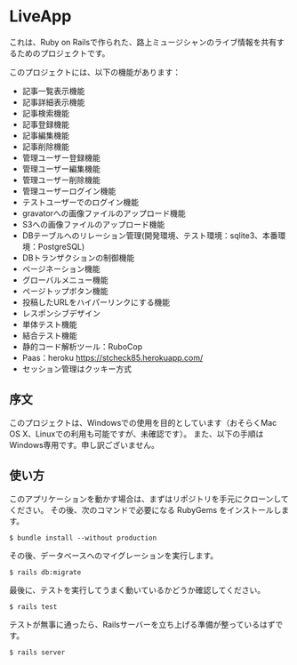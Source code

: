 # LiveApp

これは、Ruby on Railsで作られた、路上ミュージシャンのライブ情報を共有するためのプロジェクトです。

このプロジェクトには、以下の機能があります：

* 記事一覧表示機能
* 記事詳細表示機能
* 記事検索機能
* 記事登録機能
* 記事編集機能
* 記事削除機能
* 管理ユーザー登録機能
* 管理ユーザー編集機能
* 管理ユーザー削除機能
* 管理ユーザーログイン機能
* テストユーザーでのログイン機能
* gravatorへの画像ファイルのアップロード機能
* S3への画像ファイルのアップロード機能
* DBテーブルへのリレーション管理(開発環境、テスト環境：sqlite3、本番環境：PostgreSQL)
* DBトランザクションの制御機能
* ページネーション機能
* グローバルメニュー機能
* ページトップボタン機能
* 投稿したURLをハイパーリンクにする機能
* レスポンシブデザイン
* 単体テスト機能
* 結合テスト機能
* 静的コード解析ツール：RuboCop
* Paas：heroku <https://stcheck85.herokuapp.com/>
* セッション管理はクッキー方式

## 序文

このプロジェクトは、Windowsでの使用を目的としています（おそらくMac OS X、Linuxでの利用も可能ですが、未確認です）。
また、以下の手順はWindows専用です。申し訳ございません。

## 使い方

このアプリケーションを動かす場合は、まずはリポジトリを手元にクローンしてください。
その後、次のコマンドで必要になる RubyGems をインストールします。

```
$ bundle install --without production
```

その後、データベースへのマイグレーションを実行します。

```
$ rails db:migrate
```

最後に、テストを実行してうまく動いているかどうか確認してください。

```
$ rails test
```

テストが無事に通ったら、Railsサーバーを立ち上げる準備が整っているはずです。

```
$ rails server
```

